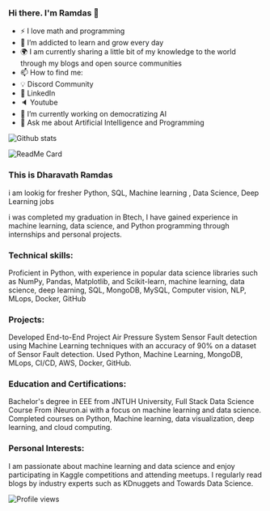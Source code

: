 ### Hi there. I'm Ramdas 👋
* ⚡ I love math and programming
* 🌱 I’m addicted to learn and grow every day
* 🌍 I am currently sharing a little bit of my knowledge to the world through my blogs and open source communities
* 📫 How to find me:
* 💡 Discord Community
* 🏢 LinkedIn
* 🔈 Youtube
* 🔭 I’m currently working on democratizing AI
* 💬 Ask me about Artificial Intelligence and Programming

![Github stats](https://github-readme-stats.vercel.app/api?username=dharavathramdas101)

![ReadMe Card](https://github-readme-stats.vercel.app/api/pin/?username=YourUsername&repo=dharavathramdas101)

### This is Dharavath Ramdas

i am lookig for fresher Python, SQL, Machine learning , Data Science, Deep Learning  jobs

i was completed my graduation in Btech,  I have gained experience in machine learning, data science, and Python programming through internships and personal projects.

### Technical skills: 

Proficient in Python, with experience in popular data science libraries such as NumPy, Pandas, Matplotlib, and Scikit-learn, machine learning, data science, deep learning, SQL, MongoDB, MySQL, Computer vision, NLP, MLops, Docker, GitHub

### Projects:
Developed End-to-End Project Air Pressure System Sensor Fault detection using Machine Learning techniques with an accuracy of 90% on a dataset of Sensor Fault detection. Used Python, Machine Learning, MongoDB, MLops, CI/CD, AWS, Docker, GitHub.

### Education and Certifications: 
Bachelor's degree in EEE from JNTUH University, Full Stack Data Science Course From iNeuron.ai with a focus on machine learning and data science. Completed courses on Python, Machine learning, data visualization, deep learning, and cloud computing.

### Personal Interests: 
I am passionate about machine learning and data science and enjoy participating in Kaggle competitions and attending meetups. I regularly read blogs by industry experts such as KDnuggets and Towards Data Science.

![Profile views](https://img.shields.io/badge/dharavath__ramdas-views-green=<style>)

<!--
**dharavathramdas101/dharavathramdas101** is a ✨ _special_ ✨ repository because its `README.md` (this file) appears on your GitHub profile.

Here are some ideas to get you started:

- 🔭 I’m currently working on Machine Learning and Deep learning Projects ...
- 🌱 I’m currently learning Full Stack Data Science...
- 👯 I’m looking to collaborate on ...
- 🤔 I’m looking for Data Science, Machine Learning ,Python, SQL jobs...
- 💬 Ask me about Data Science...
- 📫 How to reach me: ...
- 😄 Pronouns: ...
- ⚡ Fun fact: ...
-->
